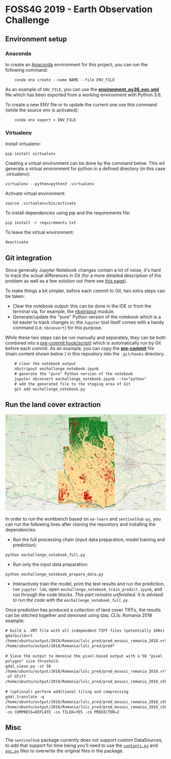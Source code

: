 # FOSS4G 2019 - Earth Observation Challenge 

## Environment setup 

### Anaconda
to create an [Anaconda](https://www.anaconda.com/) environment for this project, you can run the following command:

```shell script
    conda env create --name NAME --file ENV_FILE
```

As an example of `ENV_FILE`, you can use the **[environment_py36_eoc.yml](./environment_py36_eoc.yml)** file which has been exported from a working environment with Python 3.6.

To create a new ENV file  or to update the current one use this command (while the source env is activated):

```shell script
    conda env export > ENV_FILE     
```

### Virtualenv

Install virtualenv:
```shell script
pip install virtualenv
```
Creating a virtual environment can be done by the command below. 
This wil generate a virtual environment for python in a defined directory (in this case .virtualenv): 
```shell script
virtualenv --python=python3 .virtualenv
```

Activate virtual environment:
```shell script
source .virtualenv/bin/activate
```

To install dependencies using pip and the requirements file:
```shell script
pip install -r requirements.txt
```

To leave the virtual environment:
```shell script
deactivate
```

## Git integration
Since generally Jupyter Notebook changes contain a lot of noise, it's hard to track the actual differences in Git (for a more detailed description of the problem as well as a few solution out there see [this page](https://nextjournal.com/schmudde/how-to-version-control-jupyter)).

To make things a bit simpler, before each commit to Git, two extra steps can be taken:
* Clear the notebook output: this can be done in the IDE or from the terminal via, for example, the [nbstripout](https://github.com/kynan/nbstripout) module. 
* Generate/update the "pure" Python version of the notebook which is a lot easier to track changes in; the `Jupyter` tool itself comes with a handy command (i.e. `nbconvert`) for this purpose.

While these two steps can be run manually and separately, they can be both combined into a [pre-commit hook/script](https://githooks.com/)) which is automatically run by Git before each commit.
As an example, you can copy the **[pre-commit](./pre-commit)** file (main content shown below ) in this repository into the `.git/hooks` directory.

```shell script
    # clear the notebook output
    nbstripout eochallenge_notebook.ipynb
    # generate the "pure" Python version of the notebook
    jupyter nbconvert eochallenge_notebook.ipynb --to="python"
    # add the generated file to the staging area of Git
    git add eochallenge_notebook.py
```

## Run the land cover extraction

![Current Basemap, Yuck!](lc_outputs/romania_mosaic_2016.png)

In order to run the workbench based on `eo-learn` and `sentinelhub-py`, you can run the following lines 
after cloning the repository and installing the dependencies:

- Run the full processing chain (input data preparation, model training and prediction):
```shell script
python eochallenge_notebook_full.py
```

- Run only the input data preparation:
```shell script
python eochallenge_notebook_prepare_data.py
```

- Interactively train the model, print the test results and run the prediction, run `jupyter lab`, 
open `eochallenge_notebook_train_predict.ipynb`, and run through the code blocks. 
_This part remains unfinished. It is advised to run the code with the `eochallenge_notebook_full.py`._

Once prediction has produced a collection of land cover TIFFs, the results can be stitched together and denoised using `GDAL` CLIs:
Romania 2018 example:
```shell script
# build a .VRT file with all independent TIFF files (potentially 100s)
gdalbuildvrt /home/ubuntu/output/2018/Romania/lulc_pred/pred_mosaic_romania_2018.vrt /home/ubuntu/output/2018/Romania/lulc_pred/pred*

# Sieve the output to denoise the pixel-based output with a 50 "pixel polygon" size threshold.
gdal_sieve.py -st 50 /home/ubuntu/output/2018/Romania/lulc_pred/pred_mosaic_romania_2018.vrt -of GTiff /home/ubuntu/output/2018/Romania/lulc_pred/pred_mosaic_romania_2018_s50.tif

# (optional) perform additional tiling and compressing
gdal_translate -q /home/ubuntu/output/2018/Romania/lulc_pred/pred_mosaic_romania_2018_s50.tif /home/ubuntu/output/2018/Romania/lulc_pred/pred_mosaic_romania_2018_s50_compress.tif -co COMPRESS=DEFLATE -co TILED=YES -co PREDICTOR=2
```

## Misc

The `sentinelhub` package currently does not support custom DataSources, to add that support for time being you'll need to use the [`contants.py`](./constants.py) and [`ogc.py`](./ogc.py) files to overwrite the original files in the package.